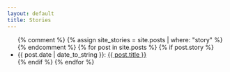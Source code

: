 ```yaml
---
layout: default
title: Stories
---
```


<ul class="posts">
  {% comment %}
  {% assign site_stories = site.posts | where: "story" %}
  {% endcomment %}
  {% for post in site.posts %}
  {% if post.story %}
  <li><span>{{ post.date | date_to_string }}</span>: <a href="{{ post.url }}" title="{{ post.title }}">{{ post.title }}</a></li>
  {% endif %}
  {% endfor %}
</ul>
